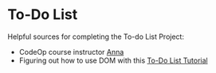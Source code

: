 # To-Do List


Helpful sources for completing the To-do List Project:
- CodeOp course instructor [Anna](https://github.com/annasfe)
- Figuring out how to use DOM with this [To-Do List Tutorial](https://www.youtube.com/watch?v=-pRg_daFjfk)